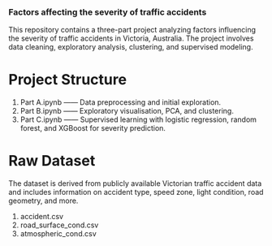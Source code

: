 ### Factors affecting the severity of traffic accidents
This repository contains a three-part project analyzing factors influencing the severity of traffic accidents in Victoria, Australia. The project involves data cleaning, exploratory analysis, clustering, and supervised modeling.

# Project Structure
1. Part A.ipynb —— Data preprocessing and initial exploration.
2. Part B.ipynb —— Exploratory visualisation, PCA, and clustering.
3. Part C.ipynb —— Supervised learning with logistic regression, random forest, and XGBoost for severity prediction.

# Raw Dataset
The dataset is derived from publicly available Victorian traffic accident data and includes information on accident type, speed zone, light condition, road geometry, and more.
1. accident.csv
2. road_surface_cond.csv
3. atmospheric_cond.csv
